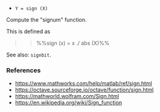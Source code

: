 * `Y = sign (X)`

Compute the "signum" function.

This is defined as

>> %%sign (x) =  x ./ abs (X)%%

See also: `signbit`.

### References

* https://www.mathworks.com/help/matlab/ref/sign.html
* https://octave.sourceforge.io/octave/function/sign.html
* https://mathworld.wolfram.com/Sign.html
* https://en.wikipedia.org/wiki/Sign_function
